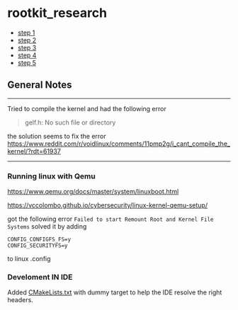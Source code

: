# rootkit_research
- [step 1](./STEP1.md)
- [step 2](./STEP2.md)
- [step 3](./STEP3.md)
- [step 4](./STEP4.md)
- [step 5](./STEP5.md)

## General Notes

---
Tried to compile the kernel and had the following error
> gelf.h: No such file or directory

the solution seems to fix the error https://www.reddit.com/r/voidlinux/comments/11pmp2g/i_cant_compile_the_kernel/?rdt=61937

---
### Running linux with Qemu
https://www.qemu.org/docs/master/system/linuxboot.html

https://vccolombo.github.io/cybersecurity/linux-kernel-qemu-setup/


got the following error `Failed to start Remount Root and Kernel File Systems`
solved it by adding 
```
CONFIG_CONFIGFS_FS=y
CONFIG_SECURITYFS=y
```
to linux .config


### Develoment IN IDE
Added [CMakeLists.txt](./rootkit/CMakeLists.txt) with dummy target to help the IDE resolve the right headers.

